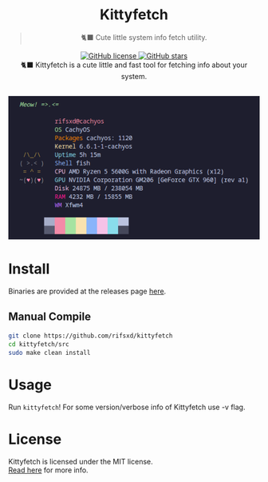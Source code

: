 <div align="center">
	<h1>Kittyfetch</h1>
	<blockquote align="center">🐈‍⬛ Cute little system info fetch utility.</blockquote>
	<p>
		<a href="https://github.com/rifsxd/kittyfetch/blob/master/LICENSE">
			<img alt="GitHub license" src="https://img.shields.io/github/license/rifsxd/kittyfetch?style=for-the-badge">
		</a>
		<a href="https://github.com/rifsxd/kittyfetch/stargazers">
			<img alt="GitHub stars" src="https://img.shields.io/github/stars/rifsxd/kittyfetch?style=for-the-badge">
		</a>
		<br>
		🐈‍⬛ Kittyfetch is a cute little and fast tool for fetching info about your system.
	</p><br>
	<img src="/assets/kittyfetch-3.png">
</div>

# Install
Binaries are provided at the releases page [here](https://github.com/rifsxd/kittyfetch/releases).

## Manual Compile
```sh
git clone https://github.com/rifsxd/kittyfetch
cd kittyfetch/src
sudo make clean install

```  

# Usage
Run `kittyfetch`! For some version/verbose info of Kittyfetch use -v flag.

# License
Kittyfetch is licensed under the MIT license.  
[Read here](LICENSE) for more info.